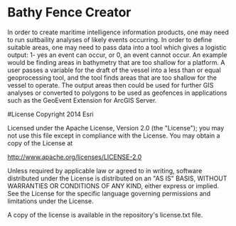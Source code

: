 # Bathy Fence Creator

In order to create maritime intelligence information products, one may need to run suitbaility analyses of likely events occurring. In order to define suitable areas, one may need to pass data into a tool which gives a logistic output: 1- yes an event can occur, or 0, an event cannot occur. An example would be finding areas in bathymetry that are too shallow for a platform. A user passes a variable for the draft of the vessel into a less than or equal geoprocessing tool, and the tool finds areas that are too shallow for the vessel to operate. The output areas then could be used for further GIS analyses or converted to polygons to be used as geofences in applications such as the GeoEvent Extension for ArcGIS Server.

#License
Copyright 2014 Esri

Licensed under the Apache License, Version 2.0 (the "License"); you may not use this file except in compliance with the License. You may obtain a copy of the License at

http://www.apache.org/licenses/LICENSE-2.0

Unless required by applicable law or agreed to in writing, software distributed under the License is distributed on an "AS IS" BASIS, WITHOUT WARRANTIES OR CONDITIONS OF ANY KIND, either express or implied. See the License for the specific language governing permissions and limitations under the License.

A copy of the license is available in the repository's license.txt file.
